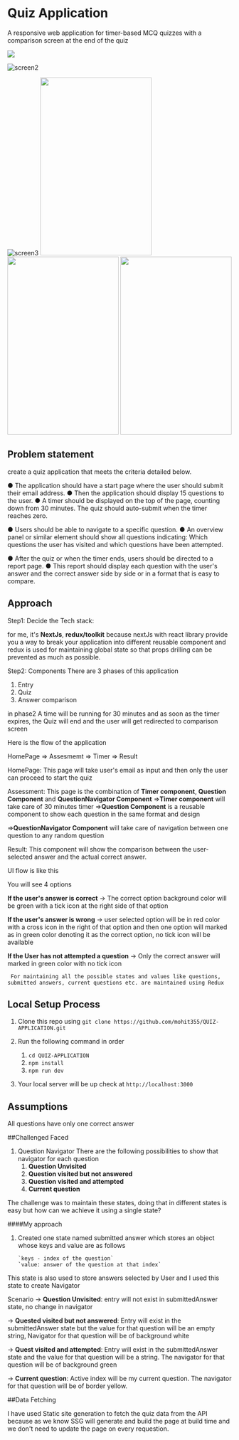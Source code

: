 # Quiz Application

A responsive web application for timer-based MCQ quizzes with a comparison screen at the end of the quiz


<img src="https://github.com/mohit355/QUIZ-APPLICATION/assets/54148372/95eec2bd-e99b-408d-8eee-64ae9be9deda"></img>

![screen2](https://github.com/mohit355/QUIZ-APPLICATION/assets/54148372/54ac6767-c94c-4229-8b65-9ee5d581ef1f)

![screen3](https://github.com/mohit355/QUIZ-APPLICATION/assets/54148372/ccb8a089-425c-4a2d-84ce-569488f3df26)
<img src="https://github.com/mohit355/QUIZ-APPLICATION/assets/54148372/defd3f13-40ef-4a3c-b398-d2055afab7b8" height="400px" width="250px" />
<img src="https://github.com/mohit355/QUIZ-APPLICATION/assets/54148372/e7a45e16-cc32-4e93-bef8-b66f15f82183" height="400px" width="250px" />
<img src="https://github.com/mohit355/QUIZ-APPLICATION/assets/54148372/19d3c1bd-83e6-4f0d-832a-b73c04f4b42b" height="400px" width="250px" />

## Problem statement

create a quiz application that meets the criteria detailed below.

● The application should have a start page where the user should submit their email address.
● Then the application should display 15 questions to the user.
● A timer should be displayed on the top of the page, counting down from 30 minutes. The quiz
should auto-submit when the timer reaches zero.

● Users should be able to navigate to a specific question.
● An overview panel or similar element should show all questions indicating: Which questions the user has visited and which questions have been attempted.

● After the quiz or when the timer ends, users should be directed to a report page.
● This report should display each question with the user's answer and the correct answer side by
side or in a format that is easy to compare.

## Approach

Step1: Decide the Tech stack:

for me, it's **NextJs**, **redux/toolkit** because nextJs with react library provide you a way to break your application into different reusable component and redux is used for maintaining global state so that props drilling can be prevented as much as possible.

Step2: Components
There are 3 phases of this application

1. Entry
2. Quiz
3. Answer comparison

in phase2 A time will be running for 30 minutes and as soon as the timer expires, the Quiz will end and the user will get redirected to comparison screen

Here is the flow of the application

HomePage => Assesmemt => Timer => Result

HomePage:
This page will take user's email as input and then only the user can proceed to start the quiz

Assessment:
This page is the combination of **Timer component**, **Question Component** and **QuestionNavigator Component**
=>**Timer component** will take care of 30 minutes timer
=>**Question Component** is a reusable component to show each question in the same format and design

=>**QuestionNavigator Component** will take care of navigation between one question to any random question

Result:
This component will show the comparison between the user-selected answer and the actual correct answer.

UI flow is like this

You will see 4 options

**If the user's answer is correct**
-> The correct option background color will be green with a tick icon at the right side of that option

**If the user's answer is wrong**
-> user selected option will be in red color with a cross icon in the right of that option and then one option will marked as in green color denoting it as the correct option, no tick icon will be available

**If the User has not attempted a question**
-> Only the correct answer will marked in green color with no tick icon

`
For maintaining all the possible states and values like questions, submitted answers, current questions etc. are maintained using Redux`

## Local Setup Process

1. Clone this repo using `git clone https://github.com/mohit355/QUIZ-APPLICATION.git`
2. Run the following command in order

   1. `cd QUIZ-APPLICATION`
   2. `npm install`
   3. `npm run dev`

3. Your local server will be up check at `http://localhost:3000`

## Assumptions
All questions have only one correct answer

##Challenged Faced

1. Question Navigator
   There are the following possibilities to show that navigator for each question
   1. **Question Unvisited**
   2. **Question visited but not answered**
   3. **Question visited and attempted**
   4. **Current question**

The challenge was to maintain these states, doing that in different states is easy but how can we achieve it using a single state?

####My approach

1.  Created one state named submitted answer which stores an object whose keys and value are as follows

        `keys - index of the question`
        `value: answer of the question at that index`

This state is also used to store answers selected by User and I used this state to create Navigator

Scenario
-> **Question Unvisited**: entry will not exist in submittedAnswer state, no change in navigator

-> **Quested visited but not answered**: Entry will exist in the submittedAnswer state but the value for that question will be an empty string, Navigator for that question will be of background white

-> **Quest visited and attempted**: Entry will exist in the submittedAnswer state and the value for that question will be a string. The navigator for that question will be of background green

-> **Current question**: Active index will be my current question. The navigator for that question will be of border yellow.

##Data Fetching

I have used Static site generation to fetch the quiz data from the API because as we know SSG will generate and build the page at build time and we don't need to update the page on every requestion.
